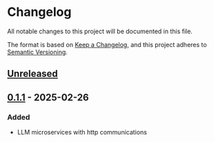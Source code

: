 # Changelog
All notable changes to this project will be documented in this file.

The format is based on [Keep a Changelog](https://keepachangelog.com/en/1.0.0/), and this project adheres to [Semantic Versioning](https://semver.org/spec/v2.0.0.html).

## [Unreleased]

## [0.1.1] - 2025-02-26
### Added
- LLM microservices with http communications

[Unreleased]: https://github.com/gilcu2/llm_service_py/compare/0.1.1...master
[0.1.1]: https://github.com/gilcu2/llm_service_py/tree/0.1.1
